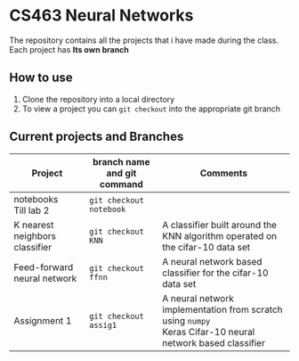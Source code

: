 # CS463 Neural Networks

The repository contains all the projects that i have made during the class. Each project has **Its own branch** 

## How to use
1. Clone the repository into a local directory
2. To view a project you can `git checkout` into the appropriate git branch


## Current projects and Branches

Project | branch name and git command| Comments 
--- | --- | ---
notebooks<br/>Till lab 2 | `git checkout notebook` | 
K nearest neighbors classifier | `git checkout KNN` | A classifier built around the KNN algorithm operated on the cifar-10 data set
Feed-forward neural network | `git checkout ffnn` | A neural network based classifier for the cifar-10 data set
Assignment 1 | `git checkout assig1` | A neural network implementation from scratch using `numpy`<br/>Keras Cifar-10 neural network based classifier